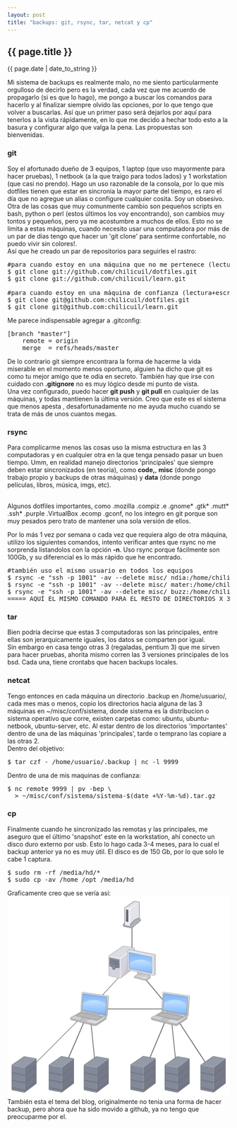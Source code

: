 ```yaml
---
layout: post
title: "backups: git, rsync, tar, netcat y cp"
---
```


## {{ page.title }}
<p class="date">{{ page.date | date_to_string }}</p>

<div class="p">Mi sistema de backups es realmente malo, no me siento particularmente orgulloso de decirlo pero es la verdad, cada vez que me acuerdo de propagarlo (si es que lo hago), me pongo a buscar los comandos para hacerlo y al finalizar siempre olvido las opciones, por lo que tengo que volver a buscarlas. Así que un primer paso será dejarlos por aquí para tenerlos a la vista rápidamente, en lo que me decido a hechar todo esto a la basura y configurar algo que valga la pena. Las propuestas son bienvenidas.
</div>

<h3>git</h3>

<div class="p">Soy el afortunado dueño de 3 equipos, 1 laptop (que uso mayormente para hacer pruebas), 1 netbook (a la que traigo para todos lados) y 1 workstation (que casi no prendo). Hago un uso razonable de la consola, por lo que mis dotfiles tienen que estar en sincronia la mayor parte del tiempo, es raro el día que no agregue un alias o configure cualquier cosita. Soy un obsesivo. Otra de las cosas que muy comunmente cambio son pequeños scripts en bash, python o perl (estos últimos los voy encontrando), son cambios muy tontos y pequeños, pero ya me acostumbre a muchos de ellos. Esto no se limita a estas máquinas, cuando necesito usar una computadora por más de un par de dias tengo que hacer un 'git clone' para sentirme confortable, no puedo vivir sin colores!.
</div>

<div class="p">Así que he creado un par de repositorios para seguirles el rastro:
</div>

<pre class="sh_sh">
#para cuando estoy en una máquina que no me pertenece (lectura)
$ git clone git://github.com/chilicuil/dotfiles.git 
$ git clone git://github.com/chilicuil/learn.git

#para cuando estoy en una máquina de confianza (lectura+escritura)
$ git clone git@github.com:chilicuil/dotfiles.git 
$ git clone git@github.com:chilicuil/learn.git
</pre>

<div class="p">Me parece indispensable agregar a .gitconfig:
</div>

<pre class="sh_properties">
[branch "master"]
    remote = origin
    merge  = refs/heads/master
</pre>

<div class="p">De lo contrario git siempre encontrara la forma de hacerme la vida miserable en el momento menos oportuno, alguien ha dicho que git es como tu mejor amigo que te odia en secreto. También hay que irse con cuidado con <strong>.gitignore</strong> no es muy lógico desde mi punto de vista.
</div>

<div class="p">Una vez configurado, puedo hacer <strong>git push</strong> y <strong>git pull</strong> en cualquier de las máquinas, y todas mantienen la última versión. Creo que este es el sistema que menos apesta , desafortunadamente no me ayuda mucho cuando se trata de más de unos cuantos megas.
</div>

<h3>rsync</h3>

<div class="p">Para complicarme menos las cosas uso la misma estructura en las 3 computadoras y en cualquier otra en la que tenga pensado pasar un buen tiempo. Umm, en realidad manejo directorios 'principales' que siempre deben estar sincronizados (en teoria), como <strong>code,</strong>, <strong>misc</strong> (donde pongo trabajo propio y backups de otras máquinas) y <strong>data</strong> (donde pongo películas, libros, música, imgs, etc).<br><br>

Algunos dotfiles importantes, como .mozilla .compiz .e .gnome* .gtk* .mutt* .ssh* .purple .VirtualBox .ecomp .gconf, no los integro en git porque son muy pesados pero trato de mantener una sola versión de ellos.
</div>

<div class="p">Por lo más 1 vez por semana o cada vez que requiera algo de otra máquina, utilizo los siguientes comandos, intento verificar antes que rsync no me sorprenda listandolos con la opción <strong>-n</strong>. Uso rsync porque fácilmente son 100Gb, y su diferencial es lo más rápido que he encontrado.
</div>

<pre class="sh_sh">
#también uso el mismo usuario en todos los equipos
$ rsync -e "ssh -p 1001" -av --delete misc/ ndia:/home/chilicuil/misc   
$ rsync -e "ssh -p 1001" -av --delete misc/ mater:/home/chilicuil/misc
$ rsync -e "ssh -p 1001" -av --delete misc/ buzz:/home/chilicuil/misc
===== AQUÍ EL MISMO COMANDO PARA EL RESTO DE DIRECTORIOS X 3 =====
</pre>

<h3>tar</h3>

<div class="p">Bien podría decirse que estas 3 computadoras son las principales, entre ellas son jerarquicamente iguales, los datos se comparten por igual.
</div>

<div class="p">Sin embargo en casa tengo otras 3 (regaladas, pentium 3) que me sirven para hacer pruebas, ahorita mismo corren las 3 versiones principales de los bsd. Cada una, tiene crontabs que hacen backups locales.
</div>

<h3>netcat</h3>

<div class="p">Tengo entonces en cada máquina un directorio .backup en /home/usuario/, cada mes mas o menos, copio los directorios hacia alguna de las 3 máquinas en ~/misc/conf/sistema, donde sistema es la distribucion o sistema operativo que corre, existen carpetas como: ubuntu, ubuntu-netbook, ubuntu-server, etc. Al estar dentro de los directorios 'importantes' dentro de una de las máquinas 'principales', tarde o temprano las copiare a las otras 2.
</div>

<div class="p">Dentro del objetivo:
</div>

<pre class="sh_sh">
$ tar czf - /home/usuario/.backup | nc -l 9999
</pre>

<div class="p">Dentro de una de mis maquinas de confianza:
</div>

<pre class="sh_sh">
$ nc remote 9999 | pv -bep \
  > ~/misc/conf/sistema/sistema-$(date +%Y-%m-%d).tar.gz
</pre>

<h3>cp</h3>

<div class="p">Finalmente cuando he sincronizado las remotas y las principales, me aseguro que el último 'snapshot' este en la workstation, ahí conecto un disco duro externo por usb. Esto lo hago cada 3-4 meses, para lo cual el backup anterior ya no es muy útil. El disco es de 150 Gb, por lo que solo le cabe 1 captura.
</div>

<pre class="sh_sh">
$ sudo rm -rf /media/hd/*
$ sudo cp -av /home /opt /media/hd
</pre>

<div class="p">Graficamente creo que se vería así:
</div>

<div style="text-align: center;">
<a href="/assets/img/35.png" target="_blank"><img src="/assets/img/35.png"></a>
</div>

<div class="p">También esta el tema del blog, originalmente no tenia una forma de hacer backup, pero ahora que ha sido movido a github, ya no tengo que preocuparme por el.
</div>
